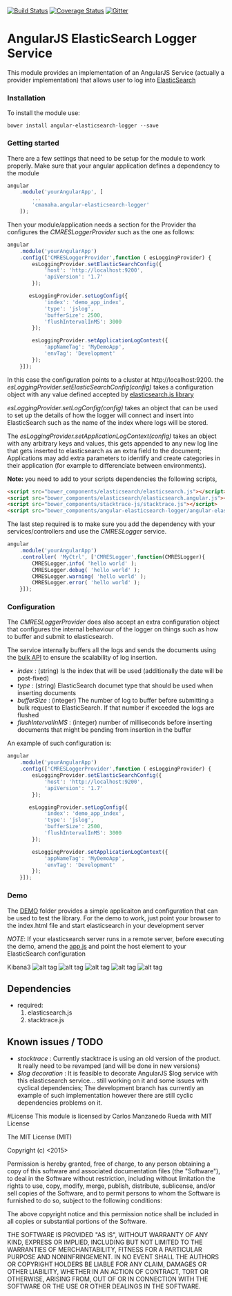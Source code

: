 [![Build Status](https://travis-ci.org/cmanaha/angular-elasticsearch-logger.svg)](https://travis-ci.org/cmanaha/angular-loggly-logger)
[![Coverage Status](https://coveralls.io/repos/cmanaha/angular-elasticsearch-logger/badge.svg?branch=master&service=github)](https://coveralls.io/github/cmanaha/angular-elasticsearch-logger?branch=master)
[![Gitter](https://badges.gitter.im/Join%20Chat.svg)](https://gitter.im/cmanaha/angular-elasticsearch-logger?utm_source=badge&utm_medium=badge&utm_campaign=pr-badge)

# AngularJS ElasticSearch Logger Service

This module provides an implementation of an AngularJS Service (actually a provider implementation) that allows user to log into [ElasticSearch](http://elastic.io)

### Installation

To install the module use:

```
bower install angular-elasticsearch-logger --save
```

### Getting started

There are a few settings that need to be setup for the module to work properly.
Make sure that your angular application defines a dependency to the module

```javascript
angular
	.module('yourAngularApp', [
		...
    	'cmanaha.angular-elasticsearch-logger'
  	]);
```

Then your module/application needs a section for the Provider tha configures the _CMRESLoggerProvider_ such as the one as follows:

```javascript
angular
    .module('yourAngularApp')
    .config(['CMRESLoggerProvider',function ( esLoggingProvider) {
        esLoggingProvider.setElasticSearchConfig({
            'host': 'http://localhost:9200',
            'apiVersion': '1.7'
        });

       esLoggingProvider.setLogConfig({
            'index': 'demo_app_index',
            'type': 'jslog',
            'bufferSize': 2500,
            'flushIntervalInMS': 3000
        });

        esLoggingProvider.setApplicationLogContext({
            'appNameTag': 'MyDemoApp',
            'envTag': 'Development'
        });
    }]);
```
In this case the configuration points to a cluster at http://localhost:9200. the _esLoggingProvider.setElasticSearchConfig(config)_ takes a configuration object with any value defined accepted by [elasticsearch.js library](https://www.elastic.co/guide/en/elasticsearch/client/javascript-api/current/configuration.html)

_esLoggingProvider.setLogConfig(config)_ takes an object that can be used to set up the details of how the logger will connect and insert into ElasticSearch such as the name of the index where logs will be stored.

The _esLoggingProvider.setApplicationLogContext(config)_ takes an object with any arbitrary keys and values, this gets appended to any new log line that gets inserted to elasticsearch as an extra field to the document; Applications may add extra parameters to identify and create categories in their application (for example to differenciate between environments).

**Note:** you need to add to your scripts dependencies the following scripts, 
```html
<script src="bower_components/elasticsearch/elasticsearch.js"></script>
<script src="bower_components/elasticsearch/elasticsearch.angular.js"></script>
<script src="bower_components/stacktrace-js/stacktrace.js"></script>
<script src="bower_components/angular-elasticsearch-logger/angular-elasticsearch-logger.js"></script>
```

The last step required is to make sure you add the dependency with your services/controllers and use the _CMRESLogger_ service.

```javascript
angular
    .module('yourAngularApp')
    .controller( 'MyCtrl', ['CMRESLogger',function(CMRESLogger){
		CMRESLogger.info( 'hello world' );
		CMRESLogger.debug( 'hello world' );
		CMRESLogger.warning( 'hello world' );
		CMRESLogger.error( 'hello world' );
    }]);
```

### Configuration

The _CMRESLoggerProvider_ does also accept an extra configuration object that configures the internal behaviour of the logger on things such as how to buffer and submit to elasticsearch.

The service internally buffers all the logs and sends the documents using the [bulk API](https://www.elastic.co/guide/en/elasticsearch/client/javascript-api/current/api-reference.html#api-bulk) to ensure the scalability of log insertion.

 - _index_ : (string) Is the index that will be used (additionally the date will be post-fixed)
 - _type_ : (string) ElasticSearch documet type that should be used when inserting documents
 - _bufferSize_ : (integer) The number of log to buffer before submitting a bulk request to ElasticSearch. If that number if exceeded the logs are flushed
 - _flushIntervalInMS_ : (integer) number of milliseconds before inserting documents that might be pending from insertion in the buffer

An example of such configuration is:
```javascript
angular
    .module('yourAngularApp')
    .config(['CMRESLoggerProvider',function ( esLoggingProvider) {
        esLoggingProvider.setElasticSearchConfig({
            'host': 'http://localhost:9200',
            'apiVersion': '1.7'
        });

       esLoggingProvider.setLogConfig({
            'index': 'demo_app_index',
            'type': 'jslog',
            'bufferSize': 2500,
            'flushIntervalInMS': 3000
        });

        esLoggingProvider.setApplicationLogContext({
            'appNameTag': 'MyDemoApp',
            'envTag': 'Development'
        });
    }]);
```

### Demo

The [DEMO](demo) folder provides a simple applicaiton and configuration that can be used to test the library. For the demo to work, just point your browser to the index.html file and start elasticsearch in your development server

*NOTE*: If your elasticsearch server runs in a remote server, before executing the demo,  amend the [app.js](demo/app.js) and point the host element to your ElasticSearch configuration

Kibana3
![alt tag](images/kibana3_demo1.png)
![alt tag](images/kibana3_demo2.png)
![alt tag](images/kibana3_demo3.png)
![alt tag](images/kibana4_demo1.png)
![alt tag](images/kibana4_demo2.png)

## Dependencies
 - required:
	1. elasticsearch.js
	2. stacktrace.js

## Known issues / TODO
 - _stacktrace_ : Currently stacktrace is using an old version of the product. It really need to be revamped (and will be done in new versions)
 - _$log decoration_ : It is feasible to decorate AngularJS $log service with this elasticsearch service... still working on it and some issues with cyclical dependencies; The development branch has currently an example of such implementation however there are still cyclic dependencies problems on it.


#License
This module is licensed by Carlos Manzanedo Rueda with MIT License

The MIT License (MIT)

Copyright (c) <2015> <Carlos Manzanedo Rueda>

Permission is hereby granted, free of charge, to any person obtaining a copy
of this software and associated documentation files (the "Software"), to deal
in the Software without restriction, including without limitation the rights
to use, copy, modify, merge, publish, distribute, sublicense, and/or sell
copies of the Software, and to permit persons to whom the Software is
furnished to do so, subject to the following conditions:

The above copyright notice and this permission notice shall be included in
all copies or substantial portions of the Software.

THE SOFTWARE IS PROVIDED "AS IS", WITHOUT WARRANTY OF ANY KIND, EXPRESS OR
IMPLIED, INCLUDING BUT NOT LIMITED TO THE WARRANTIES OF MERCHANTABILITY,
FITNESS FOR A PARTICULAR PURPOSE AND NONINFRINGEMENT. IN NO EVENT SHALL THE
AUTHORS OR COPYRIGHT HOLDERS BE LIABLE FOR ANY CLAIM, DAMAGES OR OTHER
LIABILITY, WHETHER IN AN ACTION OF CONTRACT, TORT OR OTHERWISE, ARISING FROM,
OUT OF OR IN CONNECTION WITH THE SOFTWARE OR THE USE OR OTHER DEALINGS IN
THE SOFTWARE.

